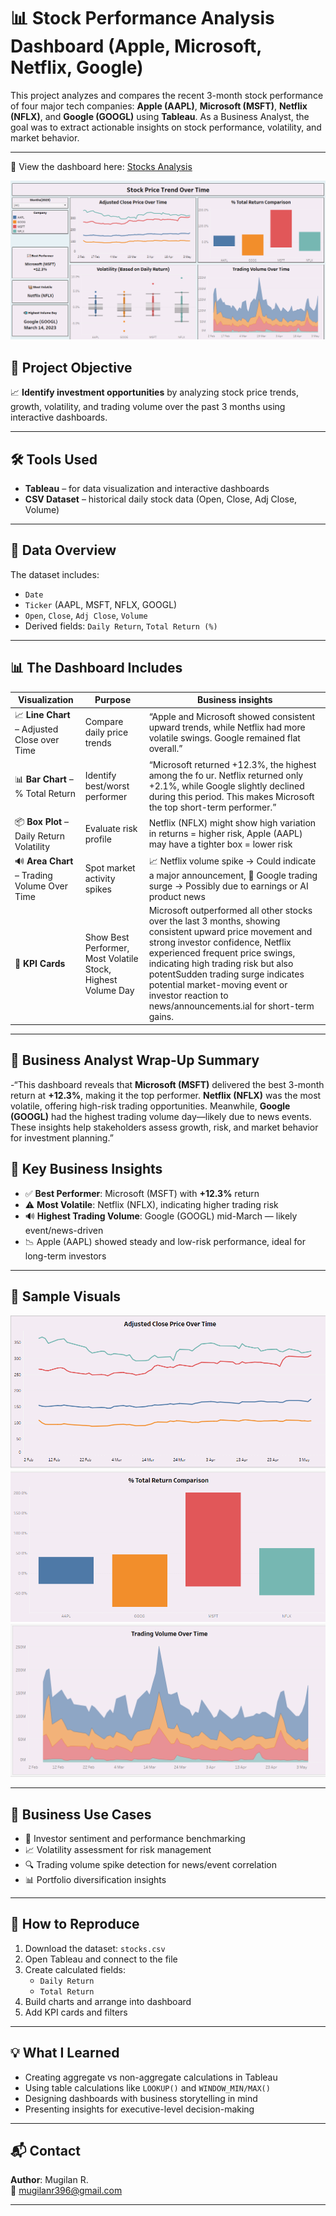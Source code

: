 # 📊 Stock Performance Analysis Dashboard (Apple, Microsoft, Netflix, Google)

This project analyzes and compares the recent 3-month stock performance of four major tech companies: **Apple (AAPL)**, **Microsoft (MSFT)**, **Netflix (NFLX)**, and **Google (GOOGL)** using **Tableau**. As a Business Analyst, the goal was to extract actionable insights on stock performance, volatility, and market behavior.

---
📍 View the dashboard here: [Stocks Analysis](/Stocks_Analysis.twbx/)

![StocksAnalysis](/Assets/Stock_Market_Summary.png) 

## 🧠 Project Objective

📈 **Identify investment opportunities** by analyzing stock price trends, growth, volatility, and trading volume over the past 3 months using interactive dashboards.

---

## 🛠️ Tools Used

- **Tableau** – for data visualization and interactive dashboards  
- **CSV Dataset** – historical daily stock data (Open, Close, Adj Close, Volume)

---

## 📁 Data Overview

The dataset includes:
- `Date`
- `Ticker` (AAPL, MSFT, NFLX, GOOGL)
- `Open`, `Close`, `Adj Close`, `Volume`
- Derived fields: `Daily Return`, `Total Return (%)`

---

## 📊 The Dashboard Includes

| Visualization | Purpose | Business insights |
|---------------|---------|-------------------|
| 📈 **Line Chart** – Adjusted Close over Time | Compare daily price trends | “Apple and Microsoft showed consistent upward trends, while Netflix had more volatile swings. Google remained flat overall.” |
| 📊 **Bar Chart** – % Total Return | Identify best/worst performer | “Microsoft returned +12.3%, the highest among the fo ur. Netflix returned only +2.1%, while Google slightly declined during this period. This makes Microsoft the top short-term performer.” |
| 📦 **Box Plot** – Daily Return Volatility | Evaluate risk profile | Netflix (NFLX) might show high variation in returns = higher risk, Apple (AAPL) may have a tighter box = lower risk |
| 🔊 **Area Chart** – Trading Volume Over Time | Spot market activity spikes | 📈 Netflix volume spike → Could indicate a major announcement, 📰 Google trading surge → Possibly due to earnings or AI product news |
| 🧾 **KPI Cards** | Show Best Performer, Most Volatile Stock, Highest Volume Day | Microsoft outperformed all other stocks over the last 3 months, showing consistent upward price movement and strong investor confidence, Netflix experienced frequent price swings, indicating high trading risk but also potentSudden trading surge indicates potential market-moving event or investor reaction to news/announcements.ial for short-term gains. |

---
## 🧠 Business Analyst Wrap-Up Summary

-“This dashboard reveals that **Microsoft (MSFT)** delivered the best 3-month return at **+12.3%**, making it the top performer. **Netflix (NFLX)** was the most volatile, offering high-risk trading opportunities. Meanwhile, **Google (GOOGL)** had the highest trading volume day—likely due to news events. These insights help stakeholders assess growth, risk, and market behavior for investment planning.”


## 📌 Key Business Insights

- ✅ **Best Performer**: Microsoft (MSFT) with **+12.3%** return
- ⚠️ **Most Volatile**: Netflix (NFLX), indicating higher trading risk
- 🔊 **Highest Trading Volume**: Google (GOOGL) mid-March — likely event/news-driven
- 📉 Apple (AAPL) showed steady and low-risk performance, ideal for long-term investors

---

## 📎 Sample Visuals

![AdjCloseOverTime](Assets/AdjClose_OverTime.png)  
![Total_Return_comparison](Assets/Total_Return_comparison.png) 
![Trading_Volume_Overtime](Assets\Trading_Volume_Overtime.png)

---
## 🧾 Business Use Cases

- 💼 Investor sentiment and performance benchmarking
- 📈 Volatility assessment for risk management
- 🔍 Trading volume spike detection for news/event correlation
- 📊 Portfolio diversification insights

---

## 🧰 How to Reproduce

1. Download the dataset: `stocks.csv`
2. Open Tableau and connect to the file
3. Create calculated fields:
   - `Daily Return`
   - `Total Return`
4. Build charts and arrange into dashboard
5. Add KPI cards and filters

---

## 💡 What I Learned

- Creating aggregate vs non-aggregate calculations in Tableau
- Using table calculations like `LOOKUP()` and `WINDOW_MIN/MAX()`
- Designing dashboards with business storytelling in mind
- Presenting insights for executive-level decision-making

---

## 📬 Contact

**Author**: Mugilan R.  
📧 mugilanr396@gmail.com


---

